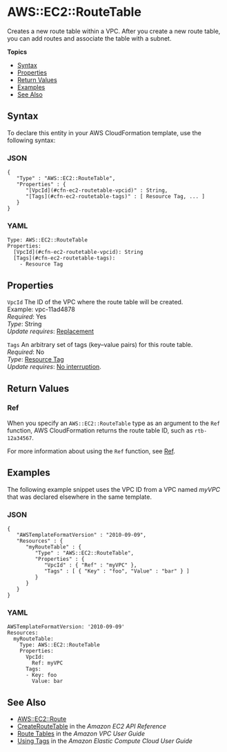 # AWS::EC2::RouteTable<a name="aws-resource-ec2-route-table"></a>

Creates a new route table within a VPC\. After you create a new route table, you can add routes and associate the table with a subnet\.

**Topics**
+ [Syntax](#aws-resource-ec2-routetable-syntax)
+ [Properties](#w4ab1c21c10d102c99b9)
+ [Return Values](#w4ab1c21c10d102c99c11)
+ [Examples](#w4ab1c21c10d102c99c13)
+ [See Also](#w4ab1c21c10d102c99c15)

## Syntax<a name="aws-resource-ec2-routetable-syntax"></a>

To declare this entity in your AWS CloudFormation template, use the following syntax:

### JSON<a name="aws-resource-ec2-routetable-syntax.json"></a>

```
{
   "Type" : "AWS::EC2::RouteTable",
   "Properties" : {
      "[VpcId](#cfn-ec2-routetable-vpcid)" : String,
      "[Tags](#cfn-ec2-routetable-tags)" : [ Resource Tag, ... ]
   }
}
```

### YAML<a name="aws-resource-ec2-routetable-syntax.yaml"></a>

```
Type: AWS::EC2::RouteTable
Properties: 
  [VpcId](#cfn-ec2-routetable-vpcid): String
  [Tags](#cfn-ec2-routetable-tags):
    - Resource Tag
```

## Properties<a name="w4ab1c21c10d102c99b9"></a>

`VpcId`  <a name="cfn-ec2-routetable-vpcid"></a>
The ID of the VPC where the route table will be created\.  
Example: vpc\-11ad4878  
*Required*: Yes  
*Type*: String  
*Update requires*: [Replacement](using-cfn-updating-stacks-update-behaviors.md#update-replacement)

`Tags`  <a name="cfn-ec2-routetable-tags"></a>
An arbitrary set of tags \(key–value pairs\) for this route table\.  
*Required*: No  
*Type*: [Resource Tag](aws-properties-resource-tags.md)  
*Update requires*: [No interruption](using-cfn-updating-stacks-update-behaviors.md#update-no-interrupt)\.

## Return Values<a name="w4ab1c21c10d102c99c11"></a>

### Ref<a name="w4ab1c21c10d102c99c11b2"></a>

When you specify an `AWS::EC2::RouteTable` type as an argument to the `Ref` function, AWS CloudFormation returns the route table ID, such as `rtb-12a34567`\.

For more information about using the `Ref` function, see [Ref](intrinsic-function-reference-ref.md)\.

## Examples<a name="w4ab1c21c10d102c99c13"></a>

The following example snippet uses the VPC ID from a VPC named *myVPC* that was declared elsewhere in the same template\.

### JSON<a name="aws-resource-ec2-routetable-example-1.json"></a>

```
{
   "AWSTemplateFormatVersion" : "2010-09-09",
   "Resources" : {
      "myRouteTable" : {
         "Type" : "AWS::EC2::RouteTable",
         "Properties" : {
            "VpcId" : { "Ref" : "myVPC" },
            "Tags" : [ { "Key" : "foo", "Value" : "bar" } ]
         }
      }
   }
}
```

### YAML<a name="aws-resource-ec2-routetable-example-1.yaml"></a>

```
AWSTemplateFormatVersion: '2010-09-09'
Resources:
  myRouteTable:
    Type: AWS::EC2::RouteTable
    Properties:
      VpcId:
        Ref: myVPC
      Tags:
      - Key: foo
        Value: bar
```

## See Also<a name="w4ab1c21c10d102c99c15"></a>
+ [AWS::EC2::Route](aws-resource-ec2-route.md)
+ [CreateRouteTable](http://docs.aws.amazon.com/AWSEC2/latest/APIReference/ApiReference-query-CreateRouteTable.html) in the *Amazon EC2 API Reference*
+ [Route Tables](http://docs.aws.amazon.com/AmazonVPC/latest/UserGuide/VPC_Route_Tables.html) in the *Amazon VPC User Guide*
+ [Using Tags](http://docs.aws.amazon.com/AWSEC2/latest/DeveloperGuide/Using_Tags.html) in the *Amazon Elastic Compute Cloud User Guide*